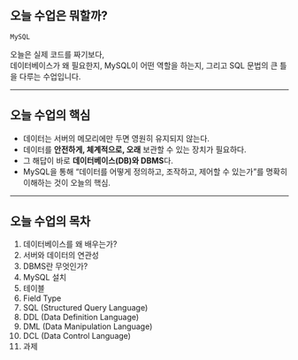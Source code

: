 ## 오늘 수업은 뭐할까?

`MySQL`

오늘은 실제 코드를 짜기보다,  
데이터베이스가 왜 필요한지, MySQL이 어떤 역할을 하는지, 그리고 SQL 문법의 큰 틀을 다루는 수업입니다.

---

## 오늘 수업의 핵심

- 데이터는 서버의 메모리에만 두면 영원히 유지되지 않는다.
- 데이터를 **안전하게, 체계적으로, 오래** 보관할 수 있는 장치가 필요하다.
- 그 해답이 바로 **데이터베이스(DB)와 DBMS**다.
- MySQL을 통해 “데이터를 어떻게 정의하고, 조작하고, 제어할 수 있는가”를 명확히 이해하는 것이 오늘의 핵심.

---

## 오늘 수업의 목차

1. 데이터베이스를 왜 배우는가?
2. 서버와 데이터의 연관성
3. DBMS란 무엇인가?
4. MySQL 설치
5. 테이블
6. Field Type
7. SQL (Structured Query Language)
8. DDL (Data Definition Language)
9. DML (Data Manipulation Language)
10. DCL (Data Control Language)
11. 과제
